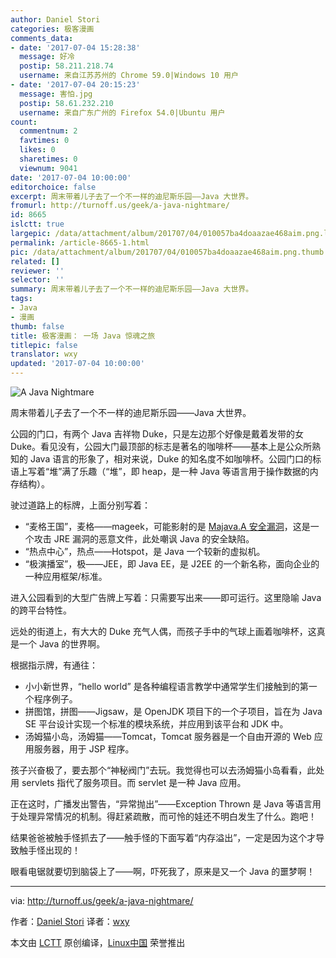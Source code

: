 ```yaml
---
author: Daniel Stori
categories: 极客漫画
comments_data:
- date: '2017-07-04 15:28:38'
  message: 好冷
  postip: 58.211.218.74
  username: 来自江苏苏州的 Chrome 59.0|Windows 10 用户
- date: '2017-07-04 20:15:23'
  message: 害怕.jpg
  postip: 58.61.232.210
  username: 来自广东广州的 Firefox 54.0|Ubuntu 用户
count:
  commentnum: 2
  favtimes: 0
  likes: 0
  sharetimes: 0
  viewnum: 9041
date: '2017-07-04 10:00:00'
editorchoice: false
excerpt: 周末带着儿子去了一个不一样的迪尼斯乐园——Java 大世界。
fromurl: http://turnoff.us/geek/a-java-nightmare/
id: 8665
islctt: true
largepic: /data/attachment/album/201707/04/010057ba4doaazae468aim.png.large.jpg
permalink: /article-8665-1.html
pic: /data/attachment/album/201707/04/010057ba4doaazae468aim.png.thumb.jpg
related: []
reviewer: ''
selector: ''
summary: 周末带着儿子去了一个不一样的迪尼斯乐园——Java 大世界。
tags:
- Java
- 漫画
thumb: false
title: 极客漫画： 一场 Java 惊魂之旅
titlepic: false
translator: wxy
updated: '2017-07-04 10:00:00'
---
```


![A Java Nightmare](/data/attachment/album/201707/04/010057ba4doaazae468aim.png)


周末带着儿子去了一个不一样的迪尼斯乐园——Java 大世界。


公园的门口，有两个 Java 吉祥物 Duke，只是左边那个好像是戴着发带的女 Duke。看见没有，公园大门最顶部的标志是著名的咖啡杯——基本上是公众所熟知的 Java 语言的形象了，相对来说，Duke 的知名度不如咖啡杯。公园门口的标语上写着“堆”满了乐趣（“堆”，即 heap，是一种 Java 等语言用于操作数据的内存结构）。


驶过道路上的标牌，上面分别写着：


* “麦格王国”，麦格——mageek，可能影射的是 [Majava.A 安全漏洞](https://www.f-secure.com/v-descs/exploit_java_majava_a.shtml)，这是一个攻击 JRE 漏洞的恶意文件，此处嘲讽 Java 的安全缺陷。
* “热点中心”，热点——Hotspot，是 Java 一个较新的虚拟机。
* “极演播室”，极——JEE，即 Java EE，是 J2EE 的一个新名称，面向企业的一种应用框架/标准。


进入公园看到的大型广告牌上写着：只需要写出来——即可运行。这里隐喻 Java 的跨平台特性。


远处的街道上，有大大的 Duke 充气人偶，而孩子手中的气球上画着咖啡杯，这真是一个 Java 的世界啊。


根据指示牌，有通往：


* 小小新世界，“hello world” 是各种编程语言教学中通常学生们接触到的第一个程序例子。
* 拼图馆，拼图——Jigsaw，是 OpenJDK 项目下的一个子项目，旨在为 Java SE 平台设计实现一个标准的模块系统，并应用到该平台和 JDK 中。
* 汤姆猫小岛，汤姆猫——Tomcat，Tomcat 服务器是一个自由开源的 Web 应用服务器，用于 JSP 程序。


孩子兴奋极了，要去那个“神秘阀门”去玩。我觉得也可以去汤姆猫小岛看看，此处用 servlets 指代了服务项目。而 servlet 是一种 Java 应用。


正在这时，广播发出警告，“异常抛出”——Exception Thrown 是 Java 等语言用于处理异常情况的机制。得赶紧疏散，而可怜的娃还不明白发生了什么。跑吧！


结果爸爸被触手怪抓去了——触手怪的下面写着“内存溢出”，一定是因为这个才导致触手怪出现的！


眼看电锯就要切到脑袋上了——啊，吓死我了，原来是又一个 Java 的噩梦啊！




---


via: <http://turnoff.us/geek/a-java-nightmare/>


作者：[Daniel Stori](http://turnoff.us/about/) 译者：[wxy](https://github.com/wxy)


本文由 [LCTT](https://github.com/LCTT/TranslateProject) 原创编译，[Linux中国](https://linux.cn/) 荣誉推出